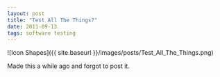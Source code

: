 ```yaml
---
layout: post
title: "Test All The Things?"
date: 2011-09-13
tags: software testing
---
```


![Icon Shapes]({{ site.baseurl }}/images/posts/Test_All_The_Things.png)

Made this a while ago and forgot to post it.
